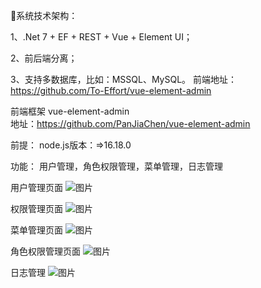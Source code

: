 🎉系统技术架构：

1、.Net 7 + EF + REST + Vue + Element UI；

2、前后端分离；

3、支持多数据库，比如：MSSQL、MySQL。
前端地址：https://github.com/To-Effort/vue-element-admin

前端框架
vue-element-admin  
地址：https://github.com/PanJiaChen/vue-element-admin

前提：
node.js版本：=>16.18.0



功能：
用户管理，角色权限管理，菜单管理，日志管理

用户管理页面
![图片](https://github.com/To-Effort/ElectricAPI/assets/90765478/e5096e43-62db-4653-bbf4-33f36c6506d8)

权限管理页面
![图片](https://github.com/To-Effort/ElectricAPI/assets/90765478/2060b9cd-fc5c-45f7-b666-470dbd6fec22)

菜单管理页面
![图片](https://github.com/To-Effort/ElectricAPI/assets/90765478/5eaa861c-1ea7-4afe-9ada-63ae6253fcea)

角色权限管理页面
![图片](https://github.com/To-Effort/ElectricAPI/assets/90765478/0d0e9c79-ce25-40e6-a3b2-63b2d14ee7e8)

日志管理
![图片](https://github.com/To-Effort/ElectricAPI/assets/90765478/2ff9266a-4e26-4583-a248-19dad9a4a91b)


